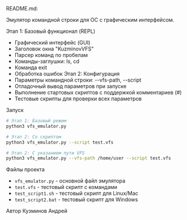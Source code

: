 README.md:

Эмулятор командной строки для ОС с графическим интерфейсом.

Этап 1: Базовый функционал (REPL)
-  Графический интерфейс (GUI)
-  Заголовок окна "KuzminovVFS" 
-  Парсер команд по пробелам
-  Команды-заглушки: ls, cd
-  Команда exit
-  Обработка ошибок
Этап 2: Конфигурация
-  Параметры командной строки: --vfs-path, --script
-  Отладочный вывод параметров при запуске
-  Выполнение стартовых скриптов с поддержкой комментариев (#)
-  Тестовые скрипты для проверки всех параметров

Запуск

```bash
# Этап 1: Базовый режим
python3 vfs_emulator.py

# Этап 2: Со скриптом
python3 vfs_emulator.py --script test.vfs

# Этап 2: С указанием пути VFS
python3 vfs_emulator.py --vfs-path /home/user --script test.vfs
```

Файлы проекта
- `vfs_emulator.py` - основной файл эмулятора
- `test.vfs` - тестовый скрипт с командами
- `test_script1.sh` - тестовый скрипт для Linux/Mac
- `test_script2.bat` - тестовый скрипт для Windows

Автор
Кузминов Андрей

